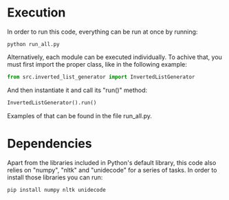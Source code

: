 # Execution

In order to run this code, everything can be run at once by running:

```console
python run_all.py
```

Alternatively, each module can be executed individually. To achive that, you must first import the proper class, like in the following example:

```python
from src.inverted_list_generator import InvertedListGenerator
```

And then instantiate it and call its "run()" method:

```python
InvertedListGenerator().run()
```

Examples of that can be found in the file run_all.py.

# Dependencies

Apart from the libraries included in Python's default library, this code also relies on "numpy", "nltk" and "unidecode" for a series of tasks. In order to install those libraries you can run:

```console
pip install numpy nltk unidecode
```

